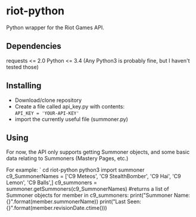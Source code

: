 # riot-python
Python wrapper for the Riot Games API.

Dependencies
-------------
requests <= 2.0
Python <= 3.4 (Any Python3 is probably fine, but I haven't tested those)

Installing
----------
* Download/clone repository  
* Create a file called api_key.py with contents:  
    `API_KEY = 'YOUR-API-KEY'`  
* import the currently useful file (summoner.py)  

Using
-------
For now, the API only supports getting Summoner objects, and some basic data relating to Summoners (Mastery Pages, etc.)

For example: 
`  cd riot-python
python3
import summoner
c9_SummonerNames = ['C9 Meteos', 'C9 StealthBomber', 'C9 Hai', 'C9 Lemon', 'C9 Balls',]
c9_summoners = summoner.getSummoners(c9_SummonerNames) 
#returns a list of Summoner objects
for member in c9_summoners:
  print("Summoner Name: {}".format(member.summonerName))
  print("Last Seen: {}".format(member.revisionDate.ctime()))


